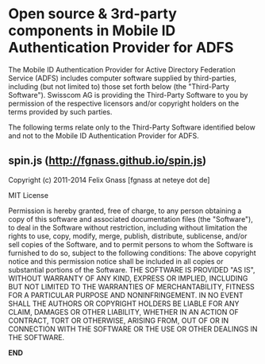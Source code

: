 # Open source & 3rd-party components in Mobile ID Authentication Provider for ADFS

The Mobile ID Authentication Provider for Active Directory Federation Service (ADFS) 
includes computer software supplied by third-parties, including (but not limited to) 
those set forth below (the "Third-Party Software"). Swisscom AG is providing the 
Third-Party Software to you by permission of the respective licensors and/or 
copyright holders on the terms provided by such parties. 

The following terms relate only to the Third-Party Software identified below and 
not to the Mobile ID Authentication Provider for ADFS.

## spin.js (http://fgnass.github.io/spin.js)

Copyright (c) 2011-2014 Felix Gnass [fgnass at neteye dot de]

MIT License

Permission is hereby granted, free of charge, to any person obtaining a copy
of this software and associated documentation files (the "Software"), to deal
in the Software without restriction, including without limitation the rights
to use, copy, modify, merge, publish, distribute, sublicense, and/or sell
copies of the Software, and to permit persons to whom the Software is
furnished to do so, subject to the following conditions:
The above copyright notice and this permission notice shall be included in
all copies or substantial portions of the Software.
THE SOFTWARE IS PROVIDED "AS IS", WITHOUT WARRANTY OF ANY KIND, EXPRESS OR
IMPLIED, INCLUDING BUT NOT LIMITED TO THE WARRANTIES OF MERCHANTABILITY,
FITNESS FOR A PARTICULAR PURPOSE AND NONINFRINGEMENT. IN NO EVENT SHALL THE
AUTHORS OR COPYRIGHT HOLDERS BE LIABLE FOR ANY CLAIM, DAMAGES OR OTHER
LIABILITY, WHETHER IN AN ACTION OF CONTRACT, TORT OR OTHERWISE, ARISING FROM,
OUT OF OR IN CONNECTION WITH THE SOFTWARE OR THE USE OR OTHER DEALINGS IN
THE SOFTWARE.

__END__
